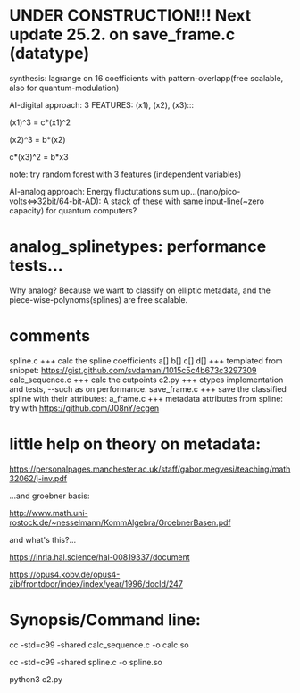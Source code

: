 # UNDER CONSTRUCTION!!! Next update 25.2. on save_frame.c (datatype)
synthesis: lagrange on 16 coefficients with pattern-overlapp(free scalable, also for quantum-modulation)


AI-digital approach: 3 FEATURES: (x1), (x2), (x3):::

(x1)^3   =  c*(x1)^2

(x2)^3   =  b*(x2)

c*(x3)^2 = b*x3

note: try random forest with 3 features (independent variables)

AI-analog approach: Energy fluctutations sum up...(nano/pico-volts<=>32bit/64-bit-AD): A stack of these with same input-line(~zero capacity) for quantum computers?

# analog_splinetypes: performance tests...
Why analog? Because we want to classify on elliptic metadata, and the piece-wise-polynoms(splines) are free scalable. 
# comments
spline.c +++ calc the spline coefficients a[] b[] c[] d[] +++ templated from snippet: https://gist.github.com/svdamani/1015c5c4b673c3297309 
calc_sequence.c +++ calc the cutpoints 
c2.py +++ ctypes implementation and tests, --such as on performance. 
save_frame.c +++ save the classified spline with their attributes: 
a_frame.c +++ metadata attributes from spline: try with https://github.com/J08nY/ecgen
# little help on theory on metadata:
https://personalpages.manchester.ac.uk/staff/gabor.megyesi/teaching/math32062/j-inv.pdf

...and groebner basis:

http://www.math.uni-rostock.de/~nesselmann/KommAlgebra/GroebnerBasen.pdf

and what's this?...

https://inria.hal.science/hal-00819337/document

https://opus4.kobv.de/opus4-zib/frontdoor/index/index/year/1996/docId/247
# Synopsis/Command line:
cc -std=c99 -shared calc_sequence.c -o calc.so

cc -std=c99 -shared spline.c -o spline.so

python3 c2.py
